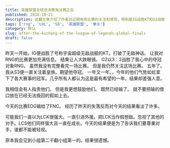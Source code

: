 ```yaml
---
title: 英雄联盟全球总决赛淘汰赛之后
published: 2018-10-21
description: 这篇文章介绍了作者对近期电竞比赛的关注和感受，特别是IG战胜KT和G2战胜RNG的比赛。作者表达了对RNG的失望但更多的是鼓励，同时也提到了EDG输给FNC的比赛。文章还反思了对于LCK的过度关注和对LCS的忽视，强调了尊重所有对手的重要性。
tags: ['rng', 'LOL', 'S8', '英雄联盟', '拳头']
category: 默认
slug: after-the-kuchong-of-the-league-of-legends-global-finals
draft: false
---
```



昨天一开始，IG便战胜了号称宇宙超级无敌战舰的KT。打破了无敌神话。
让我对RNG的比赛更加充满信息。
结果让人大跌眼镜。
G2以3：2战胜了我心中的夺冠对象RNG。
虽然我没有完整看完一场比赛。
但是我仍然关注这场比赛。
五年了。
我从S3便一直关注着皇族。期望他夺冠。
一年又一年。，今年的他们气势如虹拿下了各大赛事的冠军。几乎所有人都认为这是最有希望的一年。结果却差强人意。

我相信会有人指责他们。
但是我更想鼓励他们。
既然已经输了。
就不要把输的借口放在已经无法挽回的假如上去。

今天的比赛EDG输给了FNC。
经历了昨天的失落反而对今天的结果看淡了许多。

可能我们一直以为LCK很强大。一直引进外援。把LCK当作假想敌。忽视了其他的对手。LCS他们同样强大且一直在成长。今天的结果便是为了告诉我们要尊重对手，谁都不能被轻视。

原本我会见到小组第二干翻小组第一的。结果很遗憾。
